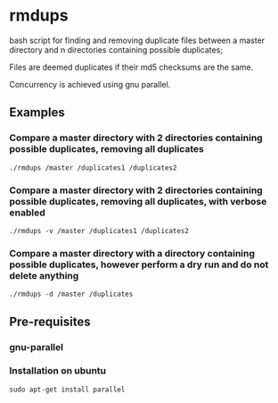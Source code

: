 # rmdups

bash script for finding and removing duplicate files between a master directory and n directories containing possible duplicates;

Files are deemed duplicates if their md5 checksums are the same.

Concurrency is achieved using gnu parallel.

## Examples

### Compare a master directory with 2 directories containing possible duplicates, removing all duplicates

```shell
./rmdups /master /duplicates1 /duplicates2
```

### Compare a master directory with 2 directories containing possible duplicates, removing all duplicates, with verbose enabled

```shell
./rmdups -v /master /duplicates1 /duplicates2
```

### Compare a master directory with a directory containing possible duplicates, however perform a dry run and do not delete anything

```shell
./rmdups -d /master /duplicates
```

## Pre-requisites

### gnu-parallel

### Installation on ubuntu

```shell
sudo apt-get install parallel
```
